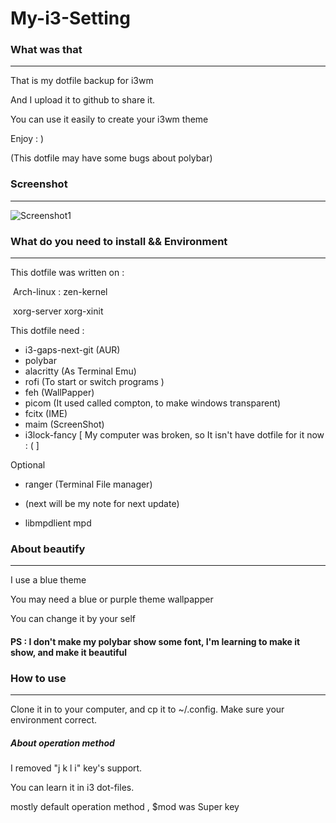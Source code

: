 # My-i3-Setting

### What was that

---

That is my dotfile backup for i3wm

And I upload it to github to share it.

You can use it easily to create your i3wm theme

Enjoy : )

(This dotfile may have some bugs about polybar)



### Screenshot

---

![Screenshot1](https://github.com/Swivi/my-i3wm-dotfile/raw/main/Screenshot/ScreenShot-20201225_232024.png)



### What do you need to install && Environment

---

This dotfile was written on :

​	Arch-linux : zen-kernel

​	xorg-server xorg-xinit

This dotfile need :

*   i3-gaps-next-git (AUR)
*   polybar
*   alacritty (As Terminal Emu)
*   rofi (To start or switch programs )
*   feh (WallPapper)
*   picom (It used called compton, to make windows transparent)
*   fcitx (IME)
*   maim (ScreenShot)
*   i3lock-fancy [ My computer was broken, so It isn't have dotfile for it now : (    ]

Optional

*   ranger (Terminal File manager)

*   (next will be my note for next update)

*   libmpdlient   mpd

    

### About beautify

---

I use a blue theme 

You may need a blue or purple theme wallpapper

You can change it by your self 

#### PS : I don't make my polybar show some font, I'm learning to make it show, and make it beautiful

 

### How to use

---

Clone it in to your computer, and cp it to ~/.config. Make sure your environment correct.

##### About operation method

I removed "j k l i" key's support.

You can learn it in i3 dot-files.

mostly default operation method , $mod was Super key
